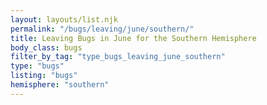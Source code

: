 ```yaml
---
layout: layouts/list.njk
permalink: "/bugs/leaving/june/southern/"
title: Leaving Bugs in June for the Southern Hemisphere
body_class: bugs
filter_by_tag: "type_bugs_leaving_june_southern"
type: "bugs"
listing: "bugs"
hemisphere: "southern"
---
```

